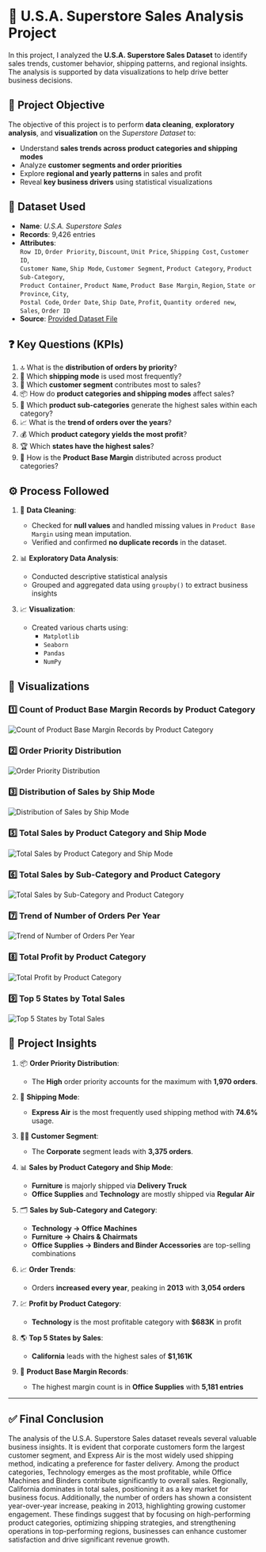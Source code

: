 # 🛒 U.S.A. Superstore Sales Analysis Project

In this project, I analyzed the **U.S.A. Superstore Sales Dataset** to identify sales trends, customer behavior, shipping patterns, and regional insights. The analysis is supported by data visualizations to help drive better business decisions.


## 🎯 Project Objective

The objective of this project is to perform **data cleaning**, **exploratory analysis**, and **visualization** on the *Superstore Dataset* to:

- Understand **sales trends across product categories and shipping modes**
- Analyze **customer segments and order priorities**
- Explore **regional and yearly patterns** in sales and profit
- Reveal **key business drivers** using statistical visualizations


## 📂 Dataset Used

- **Name**: *U.S.A. Superstore Sales*
- **Records**: 9,426 entries
- **Attributes**:  
  `Row ID`, `Order Priority`, `Discount`, `Unit Price`, `Shipping Cost`, `Customer ID`,  
  `Customer Name`, `Ship Mode`, `Customer Segment`, `Product Category`, `Product Sub-Category`,  
  `Product Container`, `Product Name`, `Product Base Margin`, `Region`, `State or Province`, `City`,  
  `Postal Code`, `Order Date`, `Ship Date`, `Profit`, `Quantity ordered new`, `Sales`, `Order ID`
- **Source**: <a href="https://github.com/VikasSharma0052/U.S.A-Superstore-Sales-Analysis/blob/main/Superstore_USA.xlsx">Provided Dataset File</a>


## ❓ Key Questions (KPIs)

1. 🔝 What is the **distribution of orders by priority**?
2. 🚚 Which **shipping mode** is used most frequently?
3. 👤 Which **customer segment** contributes most to sales?
4. 📦 How do **product categories and shipping modes** affect sales?
5. 🧾 Which **product sub-categories** generate the highest sales within each category?
6. 📈 What is the **trend of orders over the years**?
7. 💰 Which **product category yields the most profit**?
8. 🏆 Which **states have the highest sales**?
9. 🧮 How is the **Product Base Margin** distributed across product categories?


## ⚙️ Process Followed

1. 🧹 **Data Cleaning**:
   - Checked for **null values** and handled missing values in `Product Base Margin` using mean imputation.
   - Verified and confirmed **no duplicate records** in the dataset.

2. 📊 **Exploratory Data Analysis**:
   - Conducted descriptive statistical analysis
   - Grouped and aggregated data using `groupby()` to extract business insights

3. 📈 **Visualization**:
   - Created various charts using:
     - `Matplotlib`
     - `Seaborn`
     - `Pandas`
     - `NumPy`


## 📸 Visualizations

### 1️⃣ Count of Product Base Margin Records by Product Category
![Count of Product Base Margin Records by Product Category](Images/Count_of_Product_Base_Margin_Records_by_Product_Category.jpg)

### 2️⃣ Order Priority Distribution
![Order Priority Distribution](Images/Order_Priority_Distribution.jpg)

### 3️⃣ Distribution of Sales by Ship Mode
![Distribution of Sales by Ship Mode](Images/Distribution_of_Sales_by_Ship_Mode.jpg)

### 5️⃣ Total Sales by Product Category and Ship Mode
![Total Sales by Product Category and Ship Mode](Images/Total_Sales_by_Product_Category_and_Ship_Mode.jpg)

### 6️⃣ Total Sales by Sub-Category and Product Category
![Total Sales by Sub-Category and Product Category](Images/Total_Sales_by_Sub-Category_and_Product_Category.jpg)

### 7️⃣ Trend of Number of Orders Per Year
![Trend of Number of Orders Per Year](Images/Trend_of_Number_of_Orders_Per_Year.jpg)

### 8️⃣ Total Profit by Product Category
![Total Profit by Product Category](Images/Total_Profit_by_Product_Category.jpg)

### 9️⃣ Top 5 States by Total Sales
![Top 5 States by Total Sales](Images/Top_5_States_by_Total_Sales.jpg)


## 🧠 Project Insights

1. 📦 **Order Priority Distribution**:
   - The **High** order priority accounts for the maximum with **1,970 orders**.

2. 🚛 **Shipping Mode**:
   - **Express Air** is the most frequently used shipping method with **74.6%** usage.

3. 👨‍💼 **Customer Segment**:
   - The **Corporate** segment leads with **3,375 orders**.

4. 📊 **Sales by Product Category and Ship Mode**:
   - **Furniture** is majorly shipped via **Delivery Truck**
   - **Office Supplies** and **Technology** are mostly shipped via **Regular Air**

5. 🗂️ **Sales by Sub-Category and Category**:
   - **Technology → Office Machines**
   - **Furniture → Chairs & Chairmats**
   - **Office Supplies → Binders and Binder Accessories** are top-selling combinations

6. 📈 **Order Trends**:
   - Orders **increased every year**, peaking in **2013** with **3,054 orders**

7. 💹 **Profit by Product Category**:
   - **Technology** is the most profitable category with **$683K** in profit

8. 🌎 **Top 5 States by Sales**:
   - **California** leads with the highest sales of **$1,161K**

9. 🧾 **Product Base Margin Records**:
   - The highest margin count is in **Office Supplies** with **5,181 entries**

---

## ✅ Final Conclusion

The analysis of the U.S.A. Superstore Sales dataset reveals several valuable business insights. It is evident that corporate customers form the largest customer segment, and Express Air is the most widely used shipping method, indicating a preference for faster delivery. Among the product categories, Technology emerges as the most profitable, while Office Machines and Binders contribute significantly to overall sales. Regionally, California dominates in total sales, positioning it as a key market for business focus. Additionally, the number of orders has shown a consistent year-over-year increase, peaking in 2013, highlighting growing customer engagement. These findings suggest that by focusing on high-performing product categories, optimizing shipping strategies, and strengthening operations in top-performing regions, businesses can enhance customer satisfaction and drive significant revenue growth.
